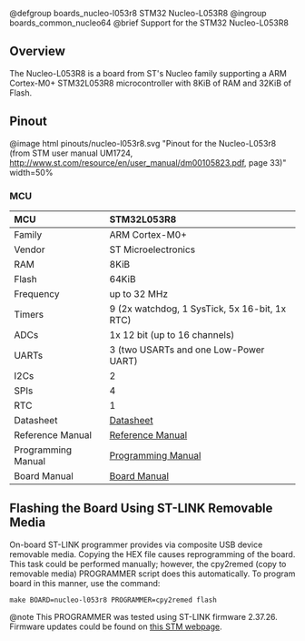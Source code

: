 @defgroup    boards_nucleo-l053r8 STM32 Nucleo-L053R8
@ingroup     boards_common_nucleo64
@brief       Support for the STM32 Nucleo-L053R8

## Overview

The Nucleo-L053R8 is a board from ST's Nucleo family supporting a ARM
Cortex-M0+ STM32L053R8 microcontroller with 8KiB of RAM and 32KiB of Flash.

## Pinout

@image html pinouts/nucleo-l053r8.svg "Pinout for the Nucleo-L053r8 (from STM user manual UM1724, http://www.st.com/resource/en/user_manual/dm00105823.pdf, page 33)" width=50%

### MCU

| MCU          | STM32L053R8
|:-------------|:--------------------|
| Family       | ARM Cortex-M0+      |
| Vendor       | ST Microelectronics |
| RAM          | 8KiB                |
| Flash        | 64KiB               |
| Frequency    | up to 32 MHz        |
| Timers       | 9 (2x watchdog, 1 SysTick, 5x 16-bit, 1x RTC) |
| ADCs         | 1x 12 bit (up to 16 channels) |
| UARTs        | 3 (two USARTs and one Low-Power UART) |
| I2Cs         | 2                   |
| SPIs         | 4                   |
| RTC          | 1                   |
| Datasheet    | [Datasheet](https://www.st.com/resource/en/datasheet/stm32l053c6.pdf)|
| Reference Manual | [Reference Manual](https://www.st.com/resource/en/reference_manual/rm0367-ultralowpower-stm32l0x3-advanced-armbased-32bit-mcus-stmicroelectronics.pdf)|
| Programming Manual | [Programming Manual](https://www.st.com/resource/en/programming_manual/pm0223-stm32-cortexm0-mcus-programming-manual-stmicroelectronics.pdf)|
| Board Manual | [Board Manual](https://www.st.com/resource/en/user_manual/um1724-stm32-nucleo64-boards-mb1136-stmicroelectronics.pdf)|


## Flashing the Board Using ST-LINK Removable Media

On-board ST-LINK programmer provides via composite USB device removable media.
Copying the HEX file causes reprogramming of the board. This task
could be performed manually; however, the cpy2remed (copy to removable
media) PROGRAMMER script does this automatically. To program board in
this manner, use the command:

```
make BOARD=nucleo-l053r8 PROGRAMMER=cpy2remed flash
```

@note This PROGRAMMER was tested using ST-LINK firmware 2.37.26. Firmware updates
could be found on [this STM webpage](https://www.st.com/en/development-tools/stsw-link007.html).
